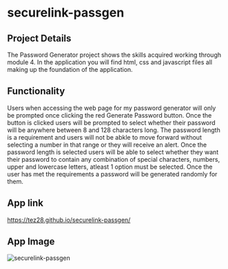 # securelink-passgen

## Project Details

The Password Generator project shows the skills acquired working through module 4. In the application you will find html, css and javascript files
all making up the foundation of the application. 

## Functionality

Users when accessing the web page for my password generator will only be prompted once clicking the red Generate Password button. Once the button is clicked 
users will be prompted to select whether their password will be anywhere between 8 and 128 characters long. The password length is a requirement and users will
not be abkle to move forward without selecting a number in that range or they will receive an alert. Once the password length is selected users will be able to 
select whether they want their password to contain any combination of special characters, numbers, upper and lowercase letters, atleast 1 option must be selected. 
Once the user has met the requirements a password will be generated randomly for them.

## App link

https://tez28.github.io/securelink-passgen/

## App Image

![securelink-passgen](https://user-images.githubusercontent.com/92187341/147838915-0554ba26-066a-4b0d-b2b0-74083bc098e5.png)
